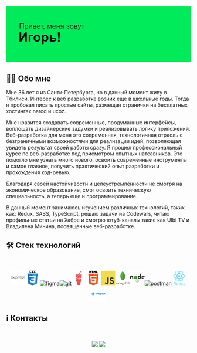 ![](./header.png)
## 👨‍💻 Обо мне

Мне 36 лет я из Сантк-Петербурга, но в данный момент живу в Тбилиси. Интерес к веб разработке возник еще в школьные годы. Тогда я пробовал писать простые сайты, размещая странички на бесплатных хостингах narod и ucoz.

Мне нравится создавать современные, продуманные интерфейсы, воплощать дизайнерские задумки и реализовывать логику приложений. Веб-разработка для меня это современная, технологичная отрасль с безграничными возможностями для реализации идей, позволяющая увидеть результат своей работы сразу. Я прошел профессиональный курсе по веб-разработке под присмотром опытных натсавников. Это помогло мне узнать много нового, освоить современные инструменты и самое главное, получить практический опыт разработки и прохождения код-ревью.

Благодаря своей настойчивости и целеустремлённости не смотря на экономическое образование, смог освоить техническую специальность, а теперь еще и программирование. 

В данный момент занимаюсь изучением различных технологий, таких как: Redux, SASS, TypeScript, решаю задачи на Codewars, читаю профильные статьи на Хабре и смотрю ютуб-каналы такие как Ulbi TV и Владилена Минина, посвященные веб-разработке.

## 🛠️ Стек технологий
<br/>
<p align="center"><a  href="https://expressjs.com"  target="_blank"  rel="noreferrer"><img  src="https://raw.githubusercontent.com/devicons/devicon/master/icons/express/express-original-wordmark.svg"  alt="express"  width="40"  height="40"/></a><a  href="https://www.w3schools.com/css/"  target="_blank"  rel="noreferrer"><img  src="https://raw.githubusercontent.com/devicons/devicon/master/icons/css3/css3-original-wordmark.svg"  alt="css3"  width="40"  height="40"/></a><a href="https://www.figma.com/" target="_blank" rel="noreferrer"><img src="https://www.vectorlogo.zone/logos/figma/figma-icon.svg" alt="figma" width="40" height="40"/></a><a href="https://git-scm.com/"  target="_blank"  rel="noreferrer"><img  src="https://www.vectorlogo.zone/logos/git-scm/git-scm-icon.svg"  alt="git"  width="40"  height="40"/></a><a  href="https://gulpjs.com"  target="_blank"  rel="noreferrer"><img  src="https://raw.githubusercontent.com/devicons/devicon/master/icons/gulp/gulp-plain.svg"  alt="gulp"  width="40"  height="40"/></a><a  href="https://www.w3.org/html/"  target="_blank"  rel="noreferrer"><img  src="https://raw.githubusercontent.com/devicons/devicon/master/icons/html5/html5-original-wordmark.svg"  alt="html5"  width="40"  height="40"/></a><a  href="https://developer.mozilla.org/en-US/docs/Web/JavaScript"  target="_blank"  rel="noreferrer"><img  src="https://raw.githubusercontent.com/devicons/devicon/master/icons/javascript/javascript-original.svg"  alt="javascript"  width="40"  height="40"/></a><a  href="https://www.mongodb.com/"  target="_blank"  rel="noreferrer"><img  src="https://raw.githubusercontent.com/devicons/devicon/master/icons/mongodb/mongodb-original-wordmark.svg"  alt="mongodb"  width="40"  height="40"/></a><a  href="https://nodejs.org"  target="_blank"  rel="noreferrer"><img  src="https://raw.githubusercontent.com/devicons/devicon/master/icons/nodejs/nodejs-original-wordmark.svg"  alt="nodejs"  width="40"  height="40"/></a><a  href="https://postman.com"  target="_blank"  rel="noreferrer"><img  src="https://www.vectorlogo.zone/logos/getpostman/getpostman-icon.svg"  alt="postman"  width="40"  height="40"/></a><a  href="https://reactjs.org/"  target="_blank"  rel="noreferrer"><img  src="https://raw.githubusercontent.com/devicons/devicon/master/icons/react/react-original-wordmark.svg"  alt="react"  width="40"  height="40"/></a><a  href="https://webpack.js.org"  target="_blank"  rel="noreferrer"><img  src="https://raw.githubusercontent.com/devicons/devicon/d00d0969292a6569d45b06d3f350f463a0107b0d/icons/webpack/webpack-original-wordmark.svg"  alt="webpack"  width="40"  height="40"/></a></p>

## ℹ️ Контакты
<br/>
<p align="center">
 <a href="https://t.me/JustIg0r" target="_blank"><img src="https://img.shields.io/badge/Telegram-blue?logo=telegram&logoColor=white"></a>
 <a href="mailto:solovyov-te@mail.ru" target="_blank"><img src="https://img.shields.io/badge/Email-blue?logo=mail.ru&logoColor=white"></a>
</p>


 
